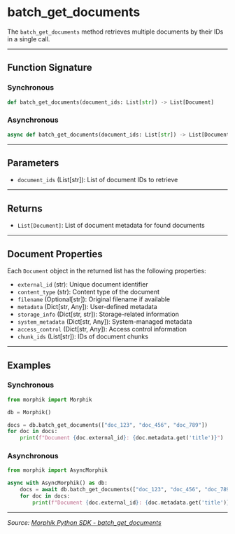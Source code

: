 # batch_get_documents

The `batch_get_documents` method retrieves multiple documents by their IDs in a single call.

---

## Function Signature

### Synchronous
```python
def batch_get_documents(document_ids: List[str]) -> List[Document]
```

### Asynchronous
```python
async def batch_get_documents(document_ids: List[str]) -> List[Document]
```

---

## Parameters
- `document_ids` (List[str]): List of document IDs to retrieve

---

## Returns
- `List[Document]`: List of document metadata for found documents

---

## Document Properties
Each `Document` object in the returned list has the following properties:
- `external_id` (str): Unique document identifier
- `content_type` (str): Content type of the document
- `filename` (Optional[str]): Original filename if available
- `metadata` (Dict[str, Any]): User-defined metadata
- `storage_info` (Dict[str, str]): Storage-related information
- `system_metadata` (Dict[str, Any]): System-managed metadata
- `access_control` (Dict[str, Any]): Access control information
- `chunk_ids` (List[str]): IDs of document chunks

---

## Examples

### Synchronous
```python
from morphik import Morphik

db = Morphik()

docs = db.batch_get_documents(["doc_123", "doc_456", "doc_789"])
for doc in docs:
    print(f"Document {doc.external_id}: {doc.metadata.get('title')}")
```

### Asynchronous
```python
from morphik import AsyncMorphik

async with AsyncMorphik() as db:
    docs = await db.batch_get_documents(["doc_123", "doc_456", "doc_789"])
    for doc in docs:
        print(f"Document {doc.external_id}: {doc.metadata.get('title')}")
```

---

*Source: [Morphik Python SDK - batch_get_documents](https://docs.morphik.ai/python-sdk/batch_get_documents)* 